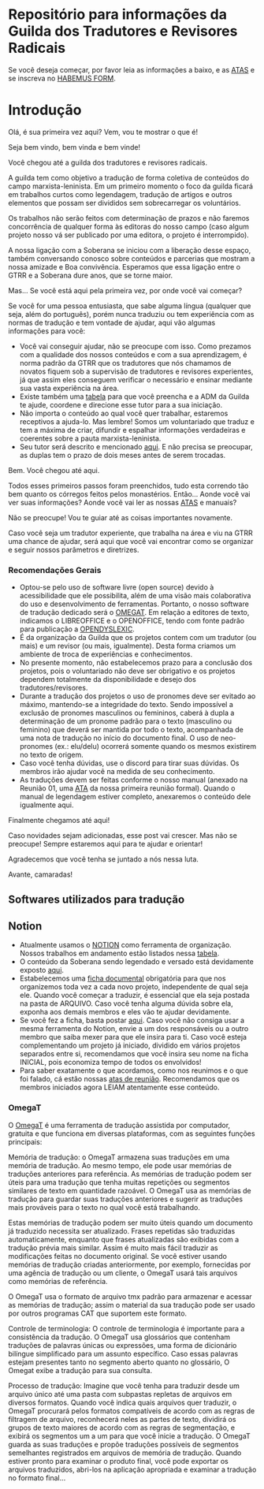 
# Repositório para informações da Guilda dos Tradutores e Revisores Radicais

Se você deseja começar, por favor leia as informações a baixo, e as [ATAS](Repo-GTRR/blob/main/ATAS_DE_REUNIOES) e se inscreva no [HABEMUS FORM](https://forms.gle/go5kCw3SzmChsiFg8).

# Introdução

Olá, é sua primeira vez aqui? Vem, vou te mostrar o que é! 

Seja bem vindo, bem vinda e bem vinde! 

Você chegou até a guilda dos tradutores e revisores radicais. 

A guilda tem como objetivo a tradução de forma coletiva de conteúdos do campo marxista-leninista. Em um primeiro momento o foco da guilda ficará em trabalhos curtos como legendagem, tradução de artigos e outros elementos que possam ser divididos sem sobrecarregar os voluntários.

Os trabalhos não serão feitos com determinação de prazos e não faremos concorrência de qualquer forma às editoras do nosso campo (caso algum projeto nosso vá ser publicado por uma editora, o projeto é interrompido). 

A nossa ligação com a Soberana se iniciou com a liberação desse espaço, também conversando conosco sobre conteúdos e parcerias que mostram a nossa amizade e Boa convivência. Esperamos que essa ligação entre o GTRR e a Soberana dure anos, que se torne maior. 

Mas… Se você está aqui pela primeira vez, por onde você vai começar? 

Se você for uma pessoa entusiasta, que sabe alguma língua (qualquer que seja, além do português), porém nunca traduziu ou tem experiência com as normas de tradução e tem vontade de ajudar, aqui vão algumas informações para você:

- Você vai conseguir ajudar, não se preocupe com isso. Como prezamos com a qualidade dos nossos conteúdos e com a sua aprendizagem, é norma padrão da GTRR que os tradutores que nós chamamos de novatos fiquem sob a supervisão de tradutores e revisores experientes, já que assim eles conseguem verificar o necessário e ensinar mediante sua vasta experiência na área.
- Existe também uma [tabela](https://gtrroficial.notion.site/Iniciantes-dfd6b98025b74deab8fe9849339b1f25) para que você preencha e a ADM da Guilda te ajude, coordene e direcione esse tutor para a sua iniciação.
- Não importa o conteúdo ao qual você quer trabalhar, estaremos receptivos a ajuda-lo. Mas lembre! Somos um voluntariado que traduz e tem a máxima de criar, difundir e espalhar informações verdadeiras e coerentes sobre a pauta marxista-leninista.
- Seu tutor será descrito e mencionado [aqui](https://gtrroficial.notion.site/Duplas-02177b2bff504cc2a7e3648e1af71ec3). E não precisa se preocupar, as duplas tem o prazo de dois meses antes de serem trocadas.

Bem. Você chegou até aqui. 

Todos esses primeiros passos foram preenchidos, tudo esta correndo tão bem quanto os córregos feitos pelos monastérios. Então… Aonde você vai ver suas informações? Aonde você vai ler as nossas [ATAS](Repo-GTRR/blob/main/ATAS_DE_REUNIOES) e manuais?

Não se preocupe! Vou te guiar até as coisas importantes novamente. 

Caso você seja um tradutor experiente, que trabalha na área e viu na GTRR uma chance de ajudar, será aqui que você vai encontrar como se organizar e seguir nossos parâmetros e diretrizes.

### Recomendações Gerais 

- Optou-se pelo uso de software livre (open source) devido à acessibilidade que ele possibilita, além de uma visão mais colaborativa do uso e desenvolvimento de ferramentas. Portanto, o nosso software de tradução dedicado será o [OMEGAT](https://omegat.org/). Em relação a editores de texto, indicamos o LIBREOFFICE e o OPENOFFICE, tendo com fonte padrão para publicação a [OPENDYSLEXIC](https://opendyslexic.org/). 
- É da organização da Guilda que os projetos contem com um tradutor (ou mais) e um revisor (ou mais, igualmente). Desta forma criamos um ambiente de troca de experiências e conhecimentos.
- No presente momento, não estabelecemos prazo para a conclusão dos projetos, pois o voluntariado não deve ser obrigativo e os projetos dependem totalmente da disponibilidade e desejo dos tradutores/revisores.
- Durante a tradução dos projetos o uso de pronomes deve ser evitado ao máximo, mantendo-se a integridade do texto. Sendo impossível a exclusão de pronomes masculinos ou femininos, caberá à dupla a determinação de um pronome padrão para o texto (masculino ou feminino) que deverá ser mantida por todo o texto, acompanhada de uma nota de tradução no início do documento final. O uso de neo-pronomes (ex.: elu/delu) ocorrerá somente quando os mesmos existirem no texto de origem.
- Caso você tenha dúvidas, use o discord para tirar suas dúvidas. Os membros irão ajudar você na medida de seu conhecimento. 
- As traduções devem ser feitas conforme o nosso manual (anexado na Reunião 01, uma [ATA](Repo-GTRR/blob/main/ATAS_DE_REUNIOES) da nossa primeira reunião formal). Quando o manual de legendagem estiver completo, anexaremos o conteúdo dele igualmente aqui.



Finalmente chegamos até aqui! 

Caso novidades sejam adicionadas, esse post vai crescer. Mas não se preocupe! Sempre estaremos aqui para te ajudar e orientar! 

Agradecemos que você tenha se juntado a nós nessa luta.

Avante, camaradas!

## [](https://github.com/Clemensss/Repo-GTRR/edit/main/README.md#softwares-utilizados-para-tradu%C3%A7%C3%A3o)Softwares utilizados para tradução

## [](https://github.com/Clemensss/Repo-GTRR/edit/main/README.md#notion)Notion

- Atualmente usamos o [NOTION](https://www.notion.so/) como ferramenta de organização. Nossos trabalhos em andamento estão listados nessa [tabela](https://gtrroficial.notion.site/Imperialismos-d634da18213b470388e6789d375564b3). 
- O conteúdo da Soberana sendo legendado e versado está devidamente exposto [aqui](https://gtrroficial.notion.site/Soberana-1b768d868b074f2baa9cdf19909cebc4).
- Estabelecemos uma [ficha documental](https://gtrroficial.notion.site/Ficha-documental-091fe3d14ad84535b0cde391fb56c33b) obrigatória para que nos organizemos toda vez a cada novo projeto, independente de qual seja ele. Quando você começar a traduzir, é essencial que ela seja postada na pasta de ARQUIVO. Caso você tenha alguma dúvida sobre ela, exponha aos demais membros e eles vão te ajudar devidamente. 
- Se você fez a ficha, basta postar [aqui](https://gtrroficial.notion.site/Arquivo-b739beb45f4943c08a9b2437a26f3f4b). Caso você não consiga usar a mesma ferramenta do Notion, envie a um dos responsáveis ou a outro membro que saiba mexer para que ele insira para ti. Caso você esteja complementando um projeto já iniciado, dividido em vários projetos separados entre si, recomendamos que você insira seu nome na ficha INICIAL, pois economiza tempo de todos os envolvidos!
- Para saber exatamente o que acordamos, como nos reunimos e o que foi falado, cá estão nossas [atas de reunião](https://gtrroficial.notion.site/Ata-reuni-o-97c44a5422a04ee1a0d151f9fc9d6e3f). Recomendamos que os membros iniciados agora LEIAM atentamente esse conteúdo.

### [](https://github.com/Clemensss/Repo-GTRR/edit/main/README.md#omegat)OmegaT

O [OmegaT](https://omegat.org/) é uma ferramenta de tradução assistida por computador, gratuita e que funciona em diversas plataformas, com as seguintes funções principais:

Memória de tradução: o OmegaT armazena suas traduções em uma memória de tradução. Ao mesmo tempo, ele pode usar memórias de traduções anteriores para referência. As memórias de tradução podem ser úteis para uma tradução que tenha muitas repetições ou segmentos similares de texto em quantidade razoável. O OmegaT usa as memórias de tradução para guardar suas traduções anteriores e sugerir as traduções mais prováveis para o texto no qual você está trabalhando.

Estas memórias de tradução podem ser muito úteis quando um documento já traduzido necessita ser atualizado. Frases repetidas são traduzidas automaticamente, enquanto que frases atualizadas são exibidas com a tradução prévia mais similar. Assim é muito mais fácil traduzir as modificações feitas no documento original. Se você estiver usando memórias de tradução criadas anteriormente, por exemplo, fornecidas por uma agência de tradução ou um cliente, o OmegaT usará tais arquivos como memórias de referência.

O OmegaT usa o formato de arquivo tmx padrão para armazenar e acessar as memórias de tradução; assim o material da sua tradução pode ser usado por outros programas CAT que suportem este formato.

Controle de terminologia: O controle de terminologia é importante para a consistência da tradução. O OmegaT usa glossários que contenham traduções de palavras únicas ou expressões, uma forma de dicionário bilíngue simplificado para um assunto específico. Caso essas palavras estejam presentes tanto no segmento aberto quanto no glossário, O Omegat exibe a tradução para sua consulta.

Processo de tradução: Imagine que você tenha para traduzir desde um arquivo único até uma pasta com subpastas repletas de arquivos em diversos formatos. Quando você indica quais arquivos quer traduzir, o OmegaT procurará pelos formatos compatíveis de acordo com as regras de filtragem de arquivo, reconhecerá neles as partes de texto, dividirá os grupos de texto maiores de acordo com as regras de segmentação, e exibirá os segmentos um a um para que você inicie a tradução. O OmegaT guarda as suas traduções e propõe traduções possíveis de segmentos semelhantes registrados em arquivos de memória de tradução. Quando estiver pronto para examinar o produto final, você pode exportar os arquivos traduzidos, abri-los na aplicação apropriada e examinar a tradução no formato final...



